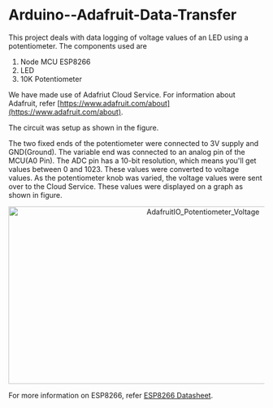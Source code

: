 # Arduino--Adafruit-Data-Transfer

This project deals with data logging of voltage values of an LED using a potentiometer. The components used are 

1. Node MCU ESP8266
2. LED
3. 10K Potentiometer

We have made use of Adafriut Cloud Service. For information about Adafruit, refer [https://www.adafruit.com/about](https://www.adafruit.com/about).

The circuit was setup as shown in the figure. 

The two fixed ends of the potentiometer were connected to 3V supply and GND(Ground). The variable end was connected to an analog pin of the MCU(A0 Pin). The ADC pin has a 10-bit resolution, which means you'll get values between 0 and 1023. These values were converted to voltage values. As the potentiometer knob was varied, the voltage values were sent over to the Cloud Service. These values were displayed on a graph as shown in figure.

<p align="center"><img src="https://user-images.githubusercontent.com/48091500/59159687-15406480-8aeb-11e9-8576-b7075897cd7f.JPG" alt="AdafruitIO_Potentiometer_Voltage" width="750" height="350" /></p>

For more information on ESP8266, refer [ESP8266 Datasheet](https://www.espressif.com/sites/default/files/documentation/0a-esp8266ex_datasheet_en.pdf).
